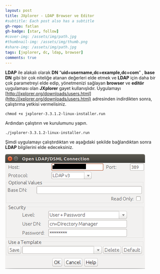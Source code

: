```yaml
---
layout: post
title: JXplorer - LDAP Browser ve Editor
#subtitle: Each post also has a subtitle
gh-repo: fatlan
gh-badge: [star, follow]
#cover-img: /assets/img/path.jpg
#thumbnail-img: /assets/img/thumb.png
#share-img: /assets/img/path.jpg
tags: [jxplorer, dc, ldap, browser]
comments: true
---
```

**LDAP** ile alakalı olarak **DN** “**uid=username,dc=example,dc=com**” , **base DN** gibi bir çok niteliğe atanan değerleri elde etmek ve **LDAP** için daha bir çok parametreyi elde edip, yönetmenizi sağlayan **browser** ve **editör** uygulaması olan **JXplorer** gayet kullanışlıdır. Uygulamayı [http://jxplorer.org/downloads/users.html](http://jxplorer.org/downloads/users.html) adresinden indirdikten sonra, çalıştırma yetkisi vermelisiniz.

~~~
chmod +x jxplorer-3.3.1.2-linux-installer.run
~~~

Ardından çalıştırın ve kurulumunu yapın.

~~~
./jxplorer-3.3.1.2-linux-installer.run
~~~

Şimdi uygulamayı çalıştırdıktan ve aşağıdaki şekilde bağlandıktan sonra **LDAP** bilgilerini elde edeceksiniz.

![Crepe](assets/img/jxplorer-ldap-b/jx-ldp-b01.png)

